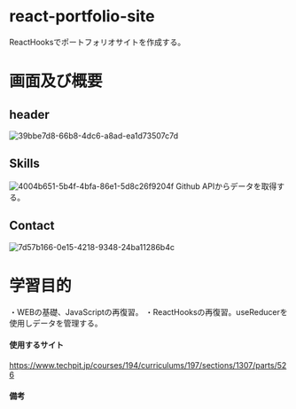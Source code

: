 # react-portfolio-site
ReactHooksでポートフォリオサイトを作成する。


# 画面及び概要
## header
![39bbe7d8-66b8-4dc6-a8ad-ea1d73507c7d](https://user-images.githubusercontent.com/92212657/171612915-73916ecf-52a9-4cbf-9adf-d6008f6d884a.png)

## Skills
![4004b651-5b4f-4bfa-86e1-5d8c26f9204f](https://user-images.githubusercontent.com/92212657/171615952-ce44c5fb-7e0c-4227-8459-24691bd2c778.png)
Github APIからデータを取得する。

## Contact
![7d57b166-0e15-4218-9348-24ba11286b4c](https://user-images.githubusercontent.com/92212657/171613069-b95c165f-03a2-48e4-80a5-ffd844baa868.png)



# 学習目的
・WEBの基礎、JavaScriptの再復習。
・ReactHooksの再復習。useReducerを使用しデータを管理する。

#### 使用するサイト
https://www.techpit.jp/courses/194/curriculums/197/sections/1307/parts/526

#### 備考
